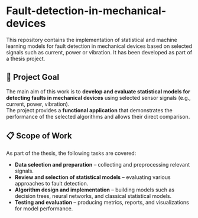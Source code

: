 # Fault-detection-in-mechanical-devices
This repository contains the implementation of statistical and machine learning models for fault detection in mechanical devices based on selected signals such as current, power or vibration.   It has been developed as part of a thesis project.

## 🎯 Project Goal
The main aim of this work is to **develop and evaluate statistical models for detecting faults in mechanical devices** using selected sensor signals (e.g., current, power, vibration).  
The project provides a **functional application** that demonstrates the performance of the selected algorithms and allows their direct comparison.

## 📋 Scope of Work
As part of the thesis, the following tasks are covered:
- **Data selection and preparation** – collecting and preprocessing relevant signals.
- **Review and selection of statistical models** – evaluating various approaches to fault detection.
- **Algorithm design and implementation** – building models such as decision trees, neural networks, and classical statistical models.
- **Testing and evaluation** – producing metrics, reports, and visualizations for model performance.
